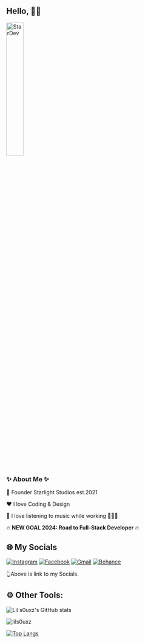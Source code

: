 ## Hello, 🖐🏻

<img src="./imgs/StarStudio.png" alt="StarDev" width="30%">

### ✨ About Me ✨

💼 Founder Starlight Studios est.2021

❤️ I love Coding & Design

🎵 I love listening to music while working 👨🏻‍💻

🔥 **NEW GOAL 2024: Road to Full-Stack Developer** 🔥


## 🌐 My Socials
[![Instagram](https://img.shields.io/badge/Instagram-%23E4405F.svg?style=for-the-badge&logo=Instagram&logoColor=white)](https://instagram.com/l1ls0uxz) 
[![Facebook](https://img.shields.io/badge/Facebook-%231877F2.svg?style=for-the-badge&logo=Facebook&logoColor=white)](https://www.facebook.com/l1l.s0uxz/)
[![Gmail](https://img.shields.io/badge/Gmail-D14836?style=for-the-badge&logo=gmail&logoColor=white)](mailto:its.s0ux@gmail.com)
[![Behance](https://img.shields.io/badge/Behance-1769ff?style=for-the-badge&logo=behance&logoColor=white)](https://www.behance.net/lils0uxz)

👆Above is link to my Socials.

## ⚙️ Other Tools:

![Lil s0uxz's GitHub stats](https://github-readme-stats.vercel.app/api?username=lils0uxz&show_icons=true&theme=transparent)

<p><img align="center" src="https://github-readme-streak-stats.herokuapp.com/?user=lils0uxz&" alt="lils0uxz" /></p>

[![Top Langs](https://github-readme-stats.vercel.app/api/top-langs/?username=lils0uxz&layout=compact)](https://github.com/lils0uxz)
